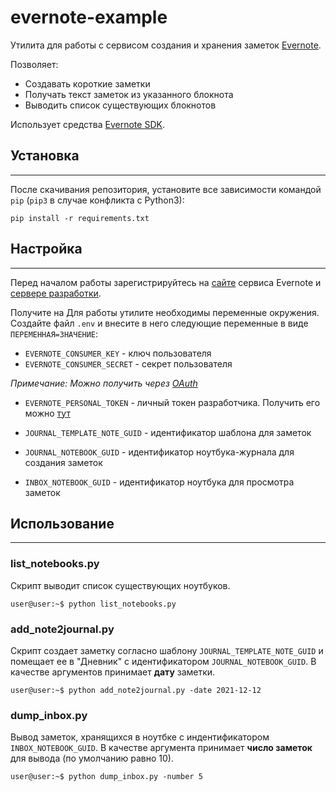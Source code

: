 # evernote-example
Утилита для работы с сервисом создания и хранения заметок  [Evernote](https://evernote.com/intl/ru/).

Позволяет:
- Создавать короткие заметки
- Получать текст заметок из указанного блокнота
- Выводить список существующих блокнотов

Использует средства [Evernote SDK](https://dev.evernote.com/doc/).

## Установка

---

После скачивания репозитория, установите все зависимости командой `pip` (`pip3` в случае конфликта с Python3):
```shell
pip install -r requirements.txt
```
## Настройка

---
Перед началом работы зарегистрируйтесь на [сайте](https://evernote.com/intl/ru/)  сервиса Evernote и [сервере разработки](https://sandbox.evernote.com/Registration.action?ref=https://githubhelp.com).

Получите на 
Для работы утилите необходимы переменные окружения. Создайте файл `.env` и внесите в него следующие переменные в виде 
`ПЕРЕМЕННАЯ=ЗНАЧЕНИЕ`:
- `EVERNOTE_CONSUMER_KEY` - ключ пользователя
- `EVERNOTE_CONSUMER_SECRET` - секрет пользователя

*Примечание: Можно получить через [OAuth](https://dev.evernote.com/doc/articles/authentication.php?ref=https://githubhelp.com)*

- `EVERNOTE_PERSONAL_TOKEN` - личный токен разработчика. Получить его можно [тут](https://sandbox.evernote.com/api/DeveloperToken.action) 

- `JOURNAL_TEMPLATE_NOTE_GUID` - идентификатор шаблона для заметок
- `JOURNAL_NOTEBOOK_GUID`  - идентификатор ноутбука-журнала для создания заметок
- `INBOX_NOTEBOOK_GUID` - идентификатор ноутбука для просмотра заметок

## Использование

---
### list_notebooks.py
Скрипт выводит список существующих ноутбуков.

```shell
user@user:~$ python list_notebooks.py
```
### add_note2journal.py
Скрипт создает заметку согласно шаблону `JOURNAL_TEMPLATE_NOTE_GUID` и помещает ее в "Дневник" с идентификатором `JOURNAL_NOTEBOOK_GUID`.
В качестве аргументов принимает **дату** заметки.

```shell
user@user:~$ python add_note2journal.py -date 2021-12-12
```

### dump_inbox.py

Вывод заметок, хранящихся в ноутбке с индентификатором `INBOX_NOTEBOOK_GUID`. В качестве аргумента принимает **число заметок** для вывода (по умолчанию равно 10).

```shell
user@user:~$ python dump_inbox.py -number 5
```
